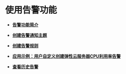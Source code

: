 # 使用告警功能<a name="ZH-CN_TOPIC_0135551742"></a>

-   **[告警功能简介](告警功能简介.md)**  

-   **[创建告警通知主题](创建告警通知主题.md)**  

-   **[创建告警规则](创建告警规则.md)**  

-   **[应用示例：用户自定义创建弹性云服务器CPU利用率告警](应用示例-用户自定义创建弹性云服务器CPU利用率告警.md)**  

-   **[查看历史告警](查看历史告警.md)**  


